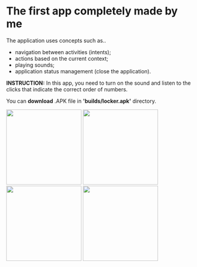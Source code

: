 # The first app completely made by me
The application uses concepts such as..
- navigation between activities (intents);
- actions based on the current context;
- playing sounds;
- application status management (close the application).

**INSTRUCTION:**
In this app, you need to turn on the sound and listen to the clicks that indicate the correct order of numbers.

You can **download** .APK file in **'builds/locker.apk'** directory.

<p>
  <img src="https://user-images.githubusercontent.com/81878781/167269327-b40fda2c-7550-42c8-bda7-391b785053c8.png" width="200">
  <img src="https://user-images.githubusercontent.com/81878781/167269330-83132edd-9d6a-43ec-930e-f3daed029a2e.png" width="200">
  <img src="https://user-images.githubusercontent.com/81878781/167269332-b24148cb-e754-4503-949f-4c8672bef66f.png" width="200">
  <img src="https://user-images.githubusercontent.com/81878781/167269333-f0125dd3-1ede-4a21-813f-ffba46170e8f.png" width="200">
</p>
